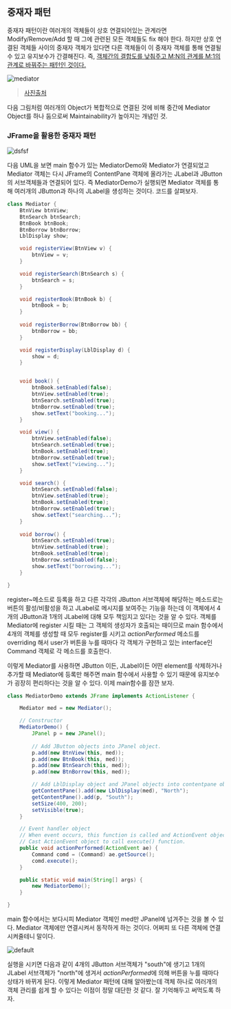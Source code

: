 ## 중재자 패턴

중재자 패턴이란 여러개의 객체들이 상호 연결되어있는 관계라면 Modify/Remove/Add 할 때 그에 관련된 모든 객체들도 fix 해야 한다. 하지만 상호 연결된 객체들 사이의 중재자 객체가 있다면 다른 객체들이 이 중재자 객체를 통해 연결될 수 있고 유지보수가 간결해진다. 즉, <u>객체간의 결합도를 낮춰주고 M:N의 관계를 M:1의 관계로 바꿔주는 패턴인 것이다.</u>

![mediator](https://user-images.githubusercontent.com/35518072/38123212-eb2148fa-3414-11e8-9bb7-2ccdf361bbd4.png)

> [사진출처](https://springframework.guru/gang-of-four-design-patterns/mediator-pattern/)

다음 그림처럼 여러개의 Object가 복합적으로 연결된 것에 비해 중간에 Mediator Object를 하나 둠으로써 Maintainability가 높아지는 개념인 것.

### JFrame을 활용한 중재자 패턴

![dsfsf](https://user-images.githubusercontent.com/35518072/38123343-9139d6f8-3415-11e8-92fa-a7a4f8d01eb2.jpg)

다음 UML을 보면 main 함수가 있는 MediatorDemo와 Mediator가 연결되었고 Mediator 객체는 다시 JFrame의 ContentPane 객체에 올라가는 JLabel과 JButton의 서브객체들과 연결되어 있다. 즉 MediatorDemo가 실행되면 Mediator 객체를 통해 여러개의 JButton과 하나의 JLabel을  생성하는 것이다. 코드를 살펴보자.

```java
class Mediator {
    BtnView btnView;
    BtnSearch btnSearch;
    BtnBook btnBook;
    BtnBorrow btnBorrow;
    LblDisplay show;

    void registerView(BtnView v) {
        btnView = v;
    }

    void registerSearch(BtnSearch s) {
        btnSearch = s;
    }

    void registerBook(BtnBook b) {
        btnBook = b;
    }
    
    void registerBorrow(BtnBorrow bb) {
    	btnBorrow = bb;
    }

    void registerDisplay(LblDisplay d) {
        show = d;
    }


    void book() {
        btnBook.setEnabled(false);
        btnView.setEnabled(true);
        btnSearch.setEnabled(true);
        btnBorrow.setEnabled(true);
        show.setText("booking...");
    }

    void view() {
        btnView.setEnabled(false);
        btnSearch.setEnabled(true);
        btnBook.setEnabled(true);
        btnBorrow.setEnabled(true);
        show.setText("viewing...");
    }

    void search() {
        btnSearch.setEnabled(false);
        btnView.setEnabled(true);
        btnBook.setEnabled(true);
        btnBorrow.setEnabled(true);
        show.setText("searching...");
    }
    
    void borrow() {
    	btnSearch.setEnabled(true);
        btnView.setEnabled(true);
        btnBook.setEnabled(true);
        btnBorrow.setEnabled(false);
        show.setText("borrowing...");
    }

}
```

register~메소드로 등록을 하고 다른 각각의 JButton 서브객체에 해당하는 메소드로는 버튼의 활성/비활성을 하고 JLabel로 메시지를 보여주는 기능을 하는데 이 객체에서 4개의 JButton과 1개의 JLabel에 대해 모두 책임지고 있다는 것을 알 수 있다. 객체를 Mediator에 register 시킬 때는 그 객체의 생성자가 호출되는 때이므로 main 함수에서 4개의 객체를 생성할 때 모두 register를 시키고 *actionPerformed* 메소드를 overriding 해서 user가 버튼을 누를 때마다 각 객체가 구현하고 있는 interface인 Command 객체로 각 메소드를 호출한다. 

이렇게 Mediator를 사용하면 JButton 이든, JLabel이든 어떤 element를 삭제하거나 추가할 때 Mediator에 등록만 해주면 main 함수에서 사용할 수 있기 때문에 유지보수가 굉장히 편리하다는 것을 알 수 있다. 이제 main함수를 잠깐 보자.

```java
class MediatorDemo extends JFrame implements ActionListener {

    Mediator med = new Mediator();

    // Constructor
    MediatorDemo() {
        JPanel p = new JPanel();
        
        // Add JButton objects into JPanel object.
        p.add(new BtnView(this, med));
        p.add(new BtnBook(this, med));
        p.add(new BtnSearch(this, med));
        p.add(new BtnBorrow(this, med));

        // Add LblDisplay object and JPanel objects into contentpane object.
        getContentPane().add(new LblDisplay(med), "North");
        getContentPane().add(p, "South");
        setSize(400, 200);
        setVisible(true);
    }

    // Event handler object
    // When event occurs, this function is called and ActionEvent object is passed by parameter
    // Cast ActionEvent object to call execute() function.
    public void actionPerformed(ActionEvent ae) {
        Command comd = (Command) ae.getSource();
        comd.execute();
    }

    public static void main(String[] args) {
        new MediatorDemo();
    }

}
```

main 함수에서는 보다시피 Mediator 객체인 med만 JPanel에 넘겨주는 것을 볼 수 있다. Mediator 객체에만 연결시켜서 동작하게 하는 것이다. 어쩌피 또 다른 객체에 연결시켜줄테니 말이다.



![default](https://user-images.githubusercontent.com/35518072/38125646-f77e5834-3425-11e8-8830-f7567ff37548.PNG)

실행을 시키면 다음과 같이 4개의 JButton 서브객체가 "south"에 생기고 1개의 JLabel 서브객체가 "north"에 생겨서 *actionPerformed*에 의해 버튼을 누를 때마다 상태가 바뀌게 된다. 이렇게 Mediator 패턴에 대해 알아봤는데 객체 하나로 여러개의 객체 관리를 쉽게 할 수 있다는 이점이 정말 대단한 것 같다. 잘 기억해두고 써먹도록 하자.

